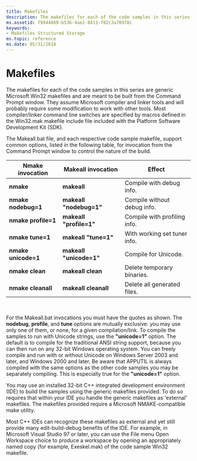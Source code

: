 ```yaml
---
title: Makefiles
description: The makefiles for each of the code samples in this series are generic Microsoft Win32 makefiles and are meant to be built from the Command Prompt window.
ms.assetid: f9944069-b536-4ae2-8411-f02c3a78978c
keywords:
- Makefiles Structured Storage
ms.topic: reference
ms.date: 05/31/2018
---
```


# Makefiles

The makefiles for each of the code samples in this series are generic Microsoft Win32 makefiles and are meant to be built from the Command Prompt window. They assume Microsoft compiler and linker tools and will probably require some modification to work with other tools. Most compiler/linker command line switches are specified by macros defined in the Win32.mak makefile include file included with the Platform Software Development Kit (SDK).

The Makeall.bat file, and each respective code sample makefile, support common options, listed in the following table, for invocation from the Command Prompt window to control the nature of the build.



| Nmake invocation        | Makeall invocation          | Effect                       |
|-------------------------|-----------------------------|------------------------------|
| **nmake**               | **makeall**                 | Compile with debug info.     |
| **nmake** **nodebug=1** | **makeall** **"nodebug=1"** | Compile without debug info.  |
| **nmake** **profile=1** | **makeall** **"profile=1"** | Compile with profiling info. |
| **nmake** **tune=1**    | **makeall** **"tune=1"**    | With working set tuner info. |
| **nmake** **unicode=1** | **makeall** **"unicode=1"** | Compile for Unicode.         |
| **nmake** **clean**     | **makeall** **clean**       | Delete temporary binaries.   |
| **nmake** **cleanall**  | **makeall** **cleanall**    | Delete all generated files.  |



 

For the Makeall.bat invocations you must have the quotes as shown. The **nodebug**, **profile**, and **tune** options are mutually exclusive: you may use only one of them, or none, for a given compilation/link. To compile the samples to run with Unicode strings, use the **"unicode=1"** option. The default is to compile for the traditional ANSI string support, because you can then run on any 32-bit Windows operating system. You can freely compile and run with or without Unicode on Windows Server 2003 and later, and Windows 2000 and later. Be aware that APPUTIL is always compiled with the same options as the other code samples you may be separately compiling. This is especially true for the **"unicode=1"** option.

You may use an installed 32-bit C++ integrated development environment (IDE) to build the samples using the generic makefiles provided. To do so requires that within your IDE you handle the generic makefiles as 'external' makefiles. The makefiles provided require a Microsoft NMAKE-compatible make utility.

Most C++ IDEs can recognize these makefiles as external and yet still provide many edit-build-debug benefits of the IDE. For example, in Microsoft Visual Studio 97 or later, you can use the File menu Open Workspace choice to produce a workspace by opening an appropriately named copy (for example, Exeskel.mak) of the code sample Win32 makefile.

 

 




